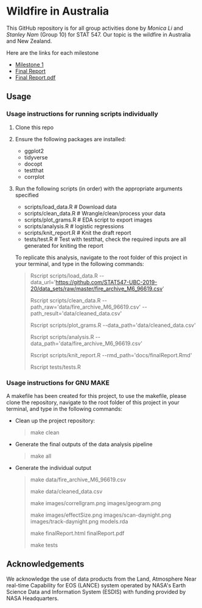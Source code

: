 # Wildfire in Australia 
This GitHub repository is for all group activities done by *Monica Li* and *Stanley Nam* (Group 10) for STAT 547. Our topic is the wildfire in Australia and New Zealand. 

Here are the links for each milestone
* [Milestone 1](https://stat547-ubc-2019-20.github.io/Group10/docs/milestone1.html)
* [Final Report](https://stat547-ubc-2019-20.github.io/Group10/final_report.html)
* [Final Report.pdf](https://stat547-ubc-2019-20.github.io/Group10/final_report.pdf)

## Usage

### Usage instructions for running scripts individually
1. Clone this repo

2. Ensure the following packages are installed:
    - ggplot2
    - tidyverse
    - docopt
    - testthat
    - corrplot

3. Run the following scripts (in order) with the appropriate arguments specified  
    - scripts/load_data.R   # Download data
    - scripts/clean_data.R  # Wrangle/clean/process your data 
    - scripts/plot_grams.R  # EDA script to export images 
    - scripts/analysis.R    # logistic regressions
    - scripts/knit_report.R # Knit the draft report
    - tests/test.R          # Test with testthat, check the required inputs are all generated for kniting the report
    
    To replicate this analysis, navigate to the root folder of this project in your terminal, and type in the following commands:
    > Rscript scripts/load_data.R --data_url='https://github.com/STAT547-UBC-2019-20/data_sets/raw/master/fire_archive_M6_96619.csv'
    >
    > Rscript scripts/clean_data.R --path_raw='data/fire_archive_M6_96619.csv' --path_result='data/cleaned_data.csv'
    >
    > Rscript scripts/plot_grams.R --data_path='data/cleaned_data.csv'
    >
    > Rscript scripts/analysis.R --data_path='data/fire_archive_M6_96619.csv'
    >
    > Rscript scripts/knit_report.R --rmd_path='docs/finalReport.Rmd'
    >
    > Rscript tests/tests.R
    
### Usage instructions for GNU MAKE
A makefile has been created for this project, to use the makefile, please clone the repository, navigate to the root folder of this project in your terminal, and type in the following commands:

- Clean up the project repository:
    > make clean
    
- Generate the final outputs of the data analysis pipeline
    > make all
    
- Generate the individual output
    > make data/fire_archive_M6_96619.csv
    >
    > make data/cleaned_data.csv 
    >
    > make images/correllgram.png images/geogram.png
    >
    > make images/effectSize.png images/scan-daynight.png images/track-daynight.png models.rda
    >
    > make finalReport.html finalReport.pdf
    >
    > make tests
  
    
## Acknowledgements

We acknowledge the use of data products from the Land, Atmosphere Near real-time Capability for EOS (LANCE) system operated by NASA's Earth Science Data and Information System (ESDIS) with funding provided by NASA Headquarters.
